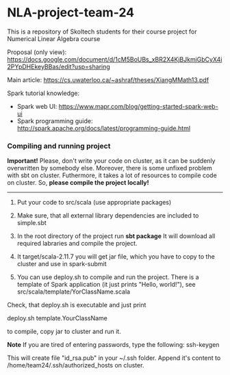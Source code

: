 # NLA-project-team-24
This is a repository of Skoltech students for their course project for Numerical Linear Algebra course

Proposal (only view): https://docs.google.com/document/d/1cM5BoUBs_xBR2X4KjBJkmiGbCyX4i2PYpDHEkeyBBas/edit?usp=sharing

Main article: https://cs.uwaterloo.ca/~ashraf/theses/XiangMMath13.pdf

Spark tutorial knowledge: 
- Spark web UI: https://www.mapr.com/blog/getting-started-spark-web-ui
- Spark programming guide: http://spark.apache.org/docs/latest/programming-guide.html

### Compiling and running project

**Important!**
Please, don't write your code on cluster, as it can be suddenly overwritten by somebody else. Moreover, there is some unfixed problem with sbt on cluster. Futhermore, it takes a lot of resources to compile code on cluster. So, **please compile the project locally!**

-----

1. Put your code to src/scala (use appropriate packages)

2. Make sure, that all external library dependencies are included to simple.sbt

3. In the root directory of the project run 
**sbt package**
It will download all required labraries and compile the project.

4. It target/scala-2.11.7 you will get jar file, which you have to copy to the cluster and use in spark-submit

5. You can use deploy.sh to compile and run the project. There is a template of Spark application (it just prints "Hello, world!"), see src/scala/template/YorClassName.scala

Check, that deploy.sh is executable and just print 

deploy.sh template.YourClassName 

to compile, copy jar to cluster and run it.

**Note** If you are tired of entering passwords, type the following:
ssh-keygen

This will create file "id_rsa.pub" in your ~/.ssh folder. Append it's content to /home/team24/.ssh/authorized_hosts on cluster.

